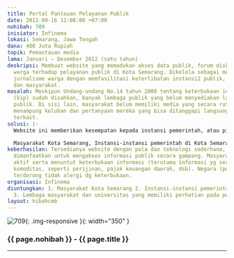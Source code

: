 ```yaml
---
title: Portal Pantauan Pelayanan Publik
date: 2011-09-16 11:08:00 +07:00
nohibah: 709
inisiator: Infinema
lokasi: Semarang, Jawa Tengah
dana: 400 Juta Rupiah
topik: Pemantauan media
lama: Januari – Desember 2012 (satu tahun)
deskripsi: Membuat website yang memadukan akses data publik, forum diskusi, dan pantauan
  warga terhadap pelayanan publik di Kota Semarang. Dikelola sebagai media berbasis
  jurnalisme warga dengan memfasilitasi keterlibatan instansi2 publik, lembaga2 pemantau,
  dan masyarakat.
masalah: Meskipun Undang-undang No.14 tahun 2008 tentang keterbukaan informasi publik
  (kip) sudah disahkan, banyak lembaga publik yang belum menyediakan layanan informasi
  publik. Di sisi lain, masyarakat belum memiliki media yang secara rutin dan transparan
  menampung keluhan dan pertanyaan mereka yang bisa ditanggapi langsung oleh instansi
  terkait.
solusi: |-
  Website ini memberikan kesempatan kepada instansi pemerintah, atau pihak manapun (DPRD, LSM, perguruan tinggi, dan masyarakat) yang memiliki data-data yang diperlukan publik (APBD, peraturan, putusan pengadilan, pajak, KTP, IMB, paspor, dsb.) untuk mengunggah ke website sehingga bisa diketahui dan diunduh oleh khalayak. Di sisi lain, memberikan ruang untuk semua pihak, khususnya warga, untuk menulis informasi, melaporkan keluhan/penyimpangan, mengkritisi, atau berdiskusi. Tim redaksi portal bertugas menampung data publik, menulis konten ringkas tentang informasi2 yang patut diketahui publik, dan melakukan editing terhadap tulisan/opini yang masuk.

  Masyarakat Kota Semarang, Instansi-instansi pemerintah di Kota Semarang, Lembaga masyarakat dan universitas yang memiliki perhatian pada pelayanan publik.
keberhasilan: Tersedianya website dengan pola dan teknologi sederhana, namun bisa
  dimanfaatkan untuk mengakses informasi publik secara gampang. Masyarakat terdorong
  aktif serta menuntut keterbukaan informasi (terutama informasi yg sering dijadikan
  komoditas, seperti perijinan, pajak keuangan daerah, dsb). Negara (pejabat) juga
  terdorong tidak alergi dg keterbukaan.
organisasi: Infinema
diuntungkan: 1. Masyarakat Kota Semarang 2. Instansi-instansi pemerintah di Kota Semarang
  3. Lembaga masyarakat dan universitas yang memiliki perhatian pada pelayanan publik
layout: hibahcmb
---
```


![709](/static/img/hibahcmb/709.png){: .img-responsive }{: width="350" }

### {{ page.nohibah }} - {{ page.title }}

---
